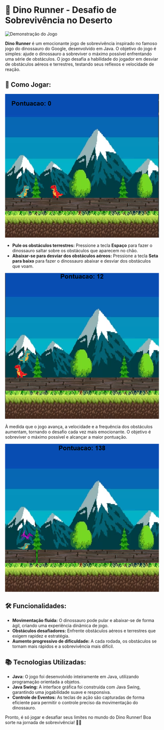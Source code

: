# 🌟 Dino Runner - Desafio de Sobrevivência no Deserto

![Demonstração do Jogo](Readme/Dino.gif)

**Dino Runner** é um emocionante jogo de sobrevivência inspirado no famoso jogo do dinossauro do Google, desenvolvido em Java. O objetivo do jogo é simples: ajude o dinossauro a sobreviver o máximo possível enfrentando uma série de obstáculos. O jogo desafia a habilidade do jogador em desviar de obstáculos aéreos e terrestres, testando seus reflexos e velocidade de reação.

## 🚀 Como Jogar:

![Captura de Tela](Readme/Capturar.PNG)

- **Pule os obstáculos terrestres:** Pressione a tecla **Espaço** para fazer o dinossauro saltar sobre os obstáculos que aparecem no chão.
- **Abaixar-se para desviar dos obstáculos aéreos:** Pressione a tecla **Seta para baixo** para fazer o dinossauro abaixar e desviar dos obstáculos que voam.

![Captura de Tela](Readme/Capturar2.PNG)

À medida que o jogo avança, a velocidade e a frequência dos obstáculos aumentam, tornando o desafio cada vez mais emocionante. O objetivo é sobreviver o máximo possível e alcançar a maior pontuação.

![Captura de Tela](Readme/Capturar3.PNG)

## 🛠️ Funcionalidades:

- **Movimentação fluida:** O dinossauro pode pular e abaixar-se de forma ágil, criando uma experiência dinâmica de jogo.
- **Obstáculos desafiadores:** Enfrente obstáculos aéreos e terrestres que exigem rapidez e estratégia.
- **Aumento progressivo de dificuldade:** A cada rodada, os obstáculos se tornam mais rápidos e a sobrevivência mais difícil.

## 📚 Tecnologias Utilizadas:

- **Java:** O jogo foi desenvolvido inteiramente em Java, utilizando programação orientada a objetos.
- **Java Swing:** A interface gráfica foi construída com Java Swing, garantindo uma jogabilidade suave e responsiva.
- **Controle de Eventos:** As teclas de ação são capturadas de forma eficiente para permitir o controle preciso da movimentação do dinossauro.

Pronto, é só jogar e desafiar seus limites no mundo do Dino Runner! Boa sorte na jornada de sobrevivência! 🦖🌵
